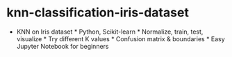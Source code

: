 # knn-classification-iris-dataset
* KNN on Iris dataset * Python, Scikit-learn * Normalize, train, test, visualize * Try different K values * Confusion matrix &amp; boundaries * Easy Jupyter Notebook for beginners
